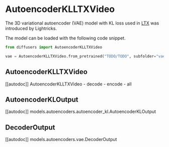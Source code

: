 <!-- Copyright 2024 The HuggingFace Team. All rights reserved.

Licensed under the Apache License, Version 2.0 (the "License"); you may not use this file except in compliance with
the License. You may obtain a copy of the License at

http://www.apache.org/licenses/LICENSE-2.0

Unless required by applicable law or agreed to in writing, software distributed under the License is distributed on
an "AS IS" BASIS, WITHOUT WARRANTIES OR CONDITIONS OF ANY KIND, either express or implied. See the License for the
specific language governing permissions and limitations under the License. -->

# AutoencoderKLLTXVideo

The 3D variational autoencoder (VAE) model with KL loss used in [LTX](https://huggingface.co/Lightricks/LTX-Video) was introduced by Lightricks.

The model can be loaded with the following code snippet.

```python
from diffusers import AutoencoderKLLTXVideo

vae = AutoencoderKLLTXVideo.from_pretrained("TODO/TODO", subfolder="vae", torch_dtype=torch.float32).to("cuda")
```

## AutoencoderKLLTXVideo

[[autodoc]] AutoencoderKLLTXVideo
    - decode
    - encode
    - all

## AutoencoderKLOutput

[[autodoc]] models.autoencoders.autoencoder_kl.AutoencoderKLOutput

## DecoderOutput

[[autodoc]] models.autoencoders.vae.DecoderOutput
